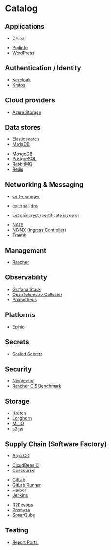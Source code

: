 # Catalog

## Applications

* [Drupal](drupal)
<!-- * [HobbyFarm](hobbyfarm) -->
* [Podinfo](podinfo)
* [WordPress](wordpress)

## Authentication / Identity

* [Keycloak](keycloak)
* [Kratos](kratos)

## Cloud providers

* [Azure Storage](azure-storage)
<!-- * [Outscale](outscale) -->

## Data stores

* [Elasticsearch](docs/upstream/elasticsearch.md)
* [MariaDB](docs/upstream/mariadb.md)
<!-- * [memcached](docs/upstream/memcached.md) -->
* [MongoDB](charts/mongodb-bitnami/README.md)
* [PostgreSQL](docs/upstream/postgresql.md)
* [RabbitMQ](docs/upstream/rabbitmq.md)
* [Redis](docs/upstream/redis.md)

## Networking & Messaging

* [cert-manager](docs/upstream/cert-manager.md)
<!-- * [Consul](docs/upstream/consul.md) -->
* [external-dns](docs/upstream/external-dns.md)
<!-- * [HAProxy](docs/upstream/haproxy.md)
* [Istio](docs/upstream/istio.md)
* [Kafka](docs/upstream/kafka.md)
* [Kong](docs/upstream/kong.md) -->
* [Let's Encrypt (certificate issuers)](charts/letsencrypt/README.md)
<!-- * [Linkerd](docs/upstream/linkerd.md)
* [MetalLB](docs/upstream/metallb.md)
* [MQTT](docs/upstream/mqtt.md) -->
* [NATS](docs/upstream/nats.md)
* [NGINX (Ingress Controller)](docs/upstream/ingress-nginx.md)
* [Traefik](docs/upstream/traefik.md)

## Management

* [Rancher](docs/upstream/rancher.md)

## Observability

<!-- * [Elastic Stack](docs/upstream/elastic-stack.md) -->
* [Grafana Stack](charts/grafana-stack/README.md)
* [OpenTelemetry Collector](charts/opentelemetry-collector/README.md)
* [Prometheus](docs/upstream/prometheus.md)
<!-- * Splunk -->

## Platforms

* [Epinio](docs/upstream/epinio.md)

## Secrets

* [Sealed Secrets](docs/upstream/sealed-secrets.md)

## Security

* [NeuVector](charts/neuvector/README.md)
* [Rancher CIS Benchmark](docs/upstream/rancher-cis-benchmark.md)

<!-- * Serverless
* [Knative](docs/upstream/knative.md) -->

## Storage

* [Kasten](docs/upstream/kasten.md)
* [Longhorn](docs/upstream/longhorn.md)
* [MinIO](charts/minio/README.md)
* [s3gw](docs/upstream/s3gw.md)

## Supply Chain (Software Factory)

* [Argo CD](docs/upstream/argo-cd.md)
<!-- * [Argo Rollouts](docs/upstream/argo-rollouts.md)
* [Artifactory](docs/upstream/artifactory.md)
* [Azure DevOps Agent](docs/upstream/azure-devops-agent.md) -->
* [CloudBees CI](docs/upstream/cloudbees-ci.md)
* [Concourse](docs/upstream/concourse.md)
<!-- * [Drone](docs/upstream/drone.md) -->
* [GitLab](charts/gitlab/README.md)
* [GitLab Runner](charts/gitlab-runner/README.md)
* [Harbor](docs/upstream/harbor.md)
* [Jenkins](docs/upstream/jenkins.md)
<!-- * [Jira](docs/upstream/jira.md)
* [Nexus](docs/upstream/nexus.md) -->
* [R2Devops](charts/r2devops/README.md)
* [Promyze](charts/promyze/README.md)
* [SonarQube](docs/upstream/sonarqube.md)
<!-- * [Tekton](docs/upstream/tekton.md) -->

## Testing

* [Report Portal](docs/upstream/reportportal.md)
